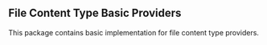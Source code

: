 ## File Content Type Basic Providers

This package contains basic implementation for file content type providers.
